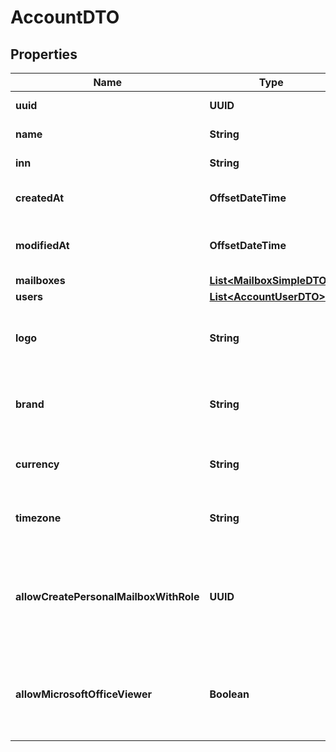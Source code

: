 

# AccountDTO


## Properties

| Name | Type | Description | Notes |
|------------ | ------------- | ------------- | -------------|
|**uuid** | **UUID** | Account UUID |  [optional] |
|**name** | **String** | Account Name |  |
|**inn** | **String** | Account TAX number |  [optional] |
|**createdAt** | **OffsetDateTime** | Account creation date |  [optional] |
|**modifiedAt** | **OffsetDateTime** | Account last modification date |  [optional] |
|**mailboxes** | [**List&lt;MailboxSimpleDTO&gt;**](MailboxSimpleDTO.md) |  |  [optional] |
|**users** | [**List&lt;AccountUserDTO&gt;**](AccountUserDTO.md) |  |  [optional] |
|**logo** | **String** | Account logo in base64 format (svg, png, jpeg) |  [optional] |
|**brand** | **String** | Account brand logo in base64 format (svg, png, jpeg) |  [optional] |
|**currency** | **String** | Account currency for billing purposes |  [optional] |
|**timezone** | **String** | Account timezone for billing purposes |  [optional] |
|**allowCreatePersonalMailboxWithRole** | **UUID** | Create personal mailbox for self-registered corporate user with role UUID |  [optional] |
|**allowMicrosoftOfficeViewer** | **Boolean** | Allow envelope attachments public access for MS Office Viewer |  [optional] |



